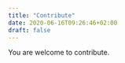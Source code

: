 ```yaml
---
title: "Contribute"
date: 2020-06-16T09:26:46+02:00
draft: false
---
```


You are welcome to contribute.